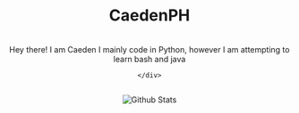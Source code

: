 
<div>
  <p align="center">
    <!-- <img src="https://avatars2.githubusercontent.com/u/46096865?s=460&u=c17d80c0914eb1efe02ebe9aeba11b1e3cf9212a" width="30%"> -->
    <h1 align="center" >CaedenPH</h1>
    <br>
    <div align="center">
      Hey there! I am Caeden
      I mainly code in Python, however I am attempting to learn bash and java

    </div>
  </p>
  <div style="display: flex; text-align: center; position: relative; left: 50%; transform: translateX(-50px);" align="center">
   
  </div>

![Github Stats](https://github-readme-stats.vercel.app/api?username=caedenph&count_private=true&show_icons=true&include_all_commits=true)
